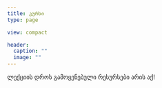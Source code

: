 ```yaml
---
title: კურსი
type: page

view: compact

header:
  caption: ""
  image: ""
---
```


ლექციის დროს გამოყენებული რესურსები არის აქ!
